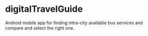 # digitalTravelGuide
Android mobile app for finding intra-city available bus services and compare and select the right one.
